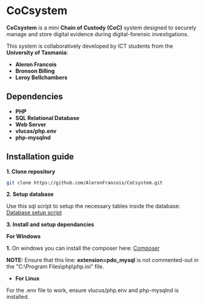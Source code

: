 # CoCsystem

**CoCsystem** is a mini **Chain of Custody (CoC)** system designed to securely manage and store digital evidence during digital-forensic investigations.

This system is collaboratively developed by ICT students from the **University of Tasmania**:
- **Aleron Francois**
- **Bronson Billing**
- **Leroy Bellchambers**

## Dependencies
- **PHP**
- **SQL Relational Database**
- **Web Server**
- **vlucas/php.env**
- **php-mysqlnd**

## Installation guide

**1. Clone repository**
```bash
git clone https://github.com/AleronFrancois/CoCsystem.git
```

**2. Setup database**

Use this sql script to setup the necessary tables inside the database: 
[Database setup script](https://github.com/AleronFrancois/CoCsystem/blob/main/setup/database.sql)

**3. Install and setup dependancies**

  **For Windows**
  
  **1.** On windows you can install the composer here: [Composer](https://getcomposer.org/Composer-Setup.exe)
  
  **NOTE:** Ensure that this line: **extension=pdo_mysql** is not commented-out in the "C:\Program Files\php\php.ini" file.

  - **For Linux**
    
For the .env file to work, ensure vlucus/php.env and php-mysqlnd is installed.
